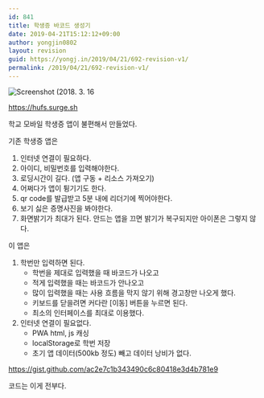 ```yaml
---
id: 841
title: 학생증 바코드 생성기
date: 2019-04-21T15:12:12+09:00
author: yongjin0802
layout: revision
guid: https://yongj.in/2019/04/21/692-revision-v1/
permalink: /2019/04/21/692-revision-v1/
---
```

<img class="  wp-image-693 aligncenter" src="https://raw.githubusercontent.com/16Yongjin/16Yongjin.github.io/master/wp-content/uploads/2018/03/screenshot-2018-3-16.png" alt="Screenshot (2018. 3. 16" width="304" height="542" srcset="https://raw.githubusercontent.com/16Yongjin/16Yongjin.github.io/master/wp-content/uploads/2018/03/screenshot-2018-3-16.png 1440w, https://raw.githubusercontent.com/16Yongjin/16Yongjin.github.io/master/wp-content/uploads/2018/03/screenshot-2018-3-16-168x300.png 168w, https://raw.githubusercontent.com/16Yongjin/16Yongjin.github.io/master/wp-content/uploads/2018/03/screenshot-2018-3-16-768x1370.png 768w, https://raw.githubusercontent.com/16Yongjin/16Yongjin.github.io/master/wp-content/uploads/2018/03/screenshot-2018-3-16-574x1024.png 574w, https://raw.githubusercontent.com/16Yongjin/16Yongjin.github.io/master/wp-content/uploads/2018/03/screenshot-2018-3-16-1000x1784.png 1000w" sizes="(max-width: 304px) 100vw, 304px" />

https://hufs.surge.sh

학교 모바일 학생증 앱이 불편해서 만들었다.

기존 학생증 앱은

  1. 인터넷 연결이 필요하다.
  2. 아이디, 비밀번호를 입력해야한다.
  3. 로딩시간이 길다. (앱 구동 + 리소스 가져오기)
  4. 어쩌다가 앱이 튕기기도 한다.
  5. qr code를 발급받고 5분 내에 리더기에 찍어야한다.
  6. 보기 싫은 증명사진을 봐야한다.
  7. 화면밝기가 최대가 된다. 안드는 앱을 끄면 밝기가 복구되지만 아이폰은 그렇지 않다.

이 앱은

  1. 학번만 입력하면 된다. 
      * 학번을 제대로 입력했을 때 바코드가 나오고
      * 적게 입력했을 때는 바코드가 안나오고
      * 많이 입력했을 때는 사용 흐름을 막지 않기 위해 경고창만 나오게 했다.
      * 키보드를 닫을려면 커다란 [이동] 버튼을 누르면 된다.
      * 최소의 인터페이스를 최대로 이용했다.
  2. 인터넷 연결이 필요없다. 
      * PWA html, js 캐싱
      * localStorage로 학번 저장
      * 초기 앱 데이터(500kb 정도) 빼고 데이터 낭비가 없다.

https://gist.github.com/ac2e7c1b343490c6c80418e3d4b781e9

코드는 이게 전부다.